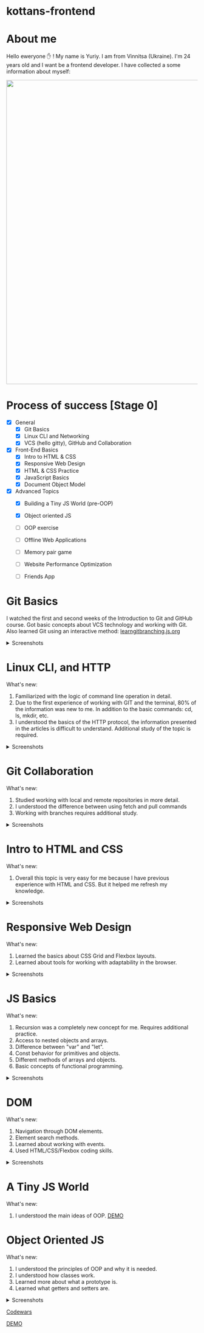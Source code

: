 # kottans-frontend
# About me

Hello eweryone :raised_hand: ! My name is Yuriy. I am from Vinnitsa (Ukraine). I'm 24 years old and I want be a frontend developer.
I have collected a some information about myself:
<p align="center">
<img src="https://user-images.githubusercontent.com/23247356/181048786-250e3fe0-b9d6-4baa-85c0-e13c55dce3d8.jpg" width="800" alig>
</p>

# Process of success [Stage 0]
- [X] General
    - [X] Git Basics
    - [X] Linux CLI and Networking
    - [X] VCS (hello gitty), GitHub and Collaboration
- [X] Front-End Basics  
    - [X] Intro to HTML & CSS
    - [X] Responsive Web Design
    - [X] HTML & CSS Practice
    - [X] JavaScript Basics
    - [X] Document Object Model
- [X] Advanced Topics  
    - [X] Building a Tiny JS World (pre-OOP) 
    - [X] Object oriented JS
    - [ ] OOP exercise
    - [ ] Offline Web Applications
    - [ ] Memory pair game 
    - [ ] Website Performance Optimization 
    - [ ] Friends App


# Git Basics

I watched the first and second weeks of the Introduction to Git and GitHub course. Got basic concepts about VCS technology and working with Git.
Also learned Git using an interactive method: [learngitbranching.js.org](https://learngitbranching.js.org/?locale=uk)

<details><summary>Screenshots</summary>
<p align="center">
<img width="896" alt="Снимок экрана 2022-07-30 в 12 42 09" src="https://user-images.githubusercontent.com/23247356/181904785-fb6a3b7f-55be-4713-a6cf-d1c68f0a2f29.png">
<img width="892" alt="Снимок экрана 2022-07-30 в 12 42 18" src="https://user-images.githubusercontent.com/23247356/181904790-8f639af7-438c-4292-8859-6c04f1ed963b.png">
</p>
</details>

# Linux CLI, and HTTP

What's new:
1.  Familiarized with the logic of command line operation in detail.
2.  Due to the first experience of working with GIT and the terminal, 80% of the information was new to me. In addition to the basic commands: cd, ls, mkdir, etc.
3.  I understood the basics of the HTTP protocol, the information presented in the articles is difficult to understand. Additional study of the topic is required.

<details><summary>Screenshots</summary>
<img width="1254" alt="Снимок экрана 2022-07-30 в 23 35 59" src="https://user-images.githubusercontent.com/23247356/182028196-5f38272e-4255-4830-9cb8-781c102d108b.png">
<img width="1258" alt="Снимок экрана 2022-07-31 в 11 15 07" src="https://user-images.githubusercontent.com/23247356/182028208-350f63bc-552d-4046-b1a6-96f8aadec5ab.png">
<img width="1256" alt="Снимок экрана 2022-07-31 в 11 49 44" src="https://user-images.githubusercontent.com/23247356/182028214-9cb620a6-e3cd-43c7-8974-c78e140c1fdc.png">
<img width="1256" alt="Снимок экрана 2022-07-31 в 12 18 35" src="https://user-images.githubusercontent.com/23247356/182028220-ad0d2690-5258-4659-9d8f-85e75f8439d3.png">
</details>

# Git Collaboration

What's new:
1.  Studied working with local and remote repositories in more detail.
2.  I understood the difference between using fetch and pull commands
3.  Working with branches requires additional study.

<details><summary>Screenshots</summary>
<img width="891" alt="Снимок экрана 2022-07-31 в 23 35 45" src="https://user-images.githubusercontent.com/23247356/182045141-fc9a1e3f-6591-41f3-9a18-221f47b2a89e.png">
<img width="887" alt="Снимок экрана 2022-07-31 в 23 35 51" src="https://user-images.githubusercontent.com/23247356/182045146-172031df-15fe-48f3-a1e5-9dff93bd7a6a.png">
</details>

# Intro to HTML and CSS

What's new:
1.  Overall this topic is very easy for me because I have previous experience with HTML and CSS. But it helped me refresh my knowledge.

<details><summary>Screenshots</summary>
<img width="845" alt="Снимок экрана 2022-08-03 в 23 42 12" src="https://user-images.githubusercontent.com/23247356/182925289-5d015a4e-42e6-4f0d-a556-4b63871ab5d4.png">
<img width="831" alt="Снимок экрана 2022-08-04 в 21 25 27" src="https://user-images.githubusercontent.com/23247356/182925501-4d8f392b-5e86-438b-b76a-cde2f3082cd5.png">
</details>

# Responsive Web Design

What's new:
1.  Learned the basics about CSS Grid and Flexbox layouts.
2.  Learned about tools for working with adaptability in the browser.

<details><summary>Screenshots</summary>
    <img width="681" alt="Снимок экрана 2022-08-06 в 16 24 41" src="https://user-images.githubusercontent.com/23247356/183253019-583a264d-10b6-4032-a8be-e4b57df1aae6.png">
    <img width="691" alt="Снимок экрана 2022-08-05 в 17 51 41" src="https://user-images.githubusercontent.com/23247356/183253051-62ca1471-6875-485b-8b03-b66be8baecf9.png">

</details>

# JS Basics

What's new:
1.  Recursion was a completely new concept for me. Requires additional practice.
2.  Access to nested objects and arrays.
3.  Difference between "var" and "let".
4.  Const behavior for primitives and objects.
5.  Different methods of arrays and objects.
6.  Basic concepts of functional programming.

<details><summary>Screenshots</summary>
<img width="743" alt="Снимок экрана 2022-08-19 в 16 04 09" src="https://user-images.githubusercontent.com/23247356/185624386-70ffa24b-bd80-4a99-a297-cb36a72838d5.png">
<img width="737" alt="Снимок экрана 2022-08-19 в 16 04 58" src="https://user-images.githubusercontent.com/23247356/185624505-34028c6e-b12a-4c84-9acb-ecdc2f53d456.png">
<img width="739" alt="Снимок экрана 2022-08-19 в 16 05 42" src="https://user-images.githubusercontent.com/23247356/185624649-84680093-60f0-49f1-9b59-eff54559312f.png">
<img width="738" alt="Снимок экрана 2022-08-19 в 16 06 21" src="https://user-images.githubusercontent.com/23247356/185624730-fb6d12ce-6e48-49f1-8424-49cf792cc1c7.png">
<img width="744" alt="Снимок экрана 2022-08-19 в 16 07 00" src="https://user-images.githubusercontent.com/23247356/185624822-b6efe27e-9ae0-4cf3-811f-3a0c07e9a07d.png">
<img width="742" alt="Снимок экрана 2022-08-19 в 16 07 25" src="https://user-images.githubusercontent.com/23247356/185624904-626caba2-10d2-456e-a6c0-215247ba1e96.png">
</details>

# DOM

What's new:
1.  Navigation through DOM elements.
2.  Element search methods.
3.  Learned about working with events.
4.  Used HTML/CSS/Flexbox coding skills.

<details><summary>Screenshots</summary>
<img width="741" alt="Снимок экрана 2022-08-22 в 11 59 45" src="https://user-images.githubusercontent.com/23247356/185886854-569eaee2-50bb-4347-8093-abb80051ec15.png">
</details>

# A Tiny JS World
What's new:
1.  I understood the main ideas of OOP.
[DEMO](https://levi123.github.io/a-tiny-JS-world/)

# Object Oriented JS
What's new:
1.  I understood the principles of OOP and why it is needed.
2.  I understood how classes work.
3.  Learned more about what a prototype is.
4.  Learned what getters and setters are.
<details><summary>Screenshots</summary>
<img width="1009" alt="Снимок экрана 2022-08-24 в 15 25 22" src="https://user-images.githubusercontent.com/23247356/186418196-bd3f6c29-92c9-409f-a1ed-e04b58514d1a.png">
</details>

[Codewars](https://www.codewars.com/users/Yuriy%20Kozak)

[DEMO](https://levi123.github.io/frontend-nanodegree-arcade-game/)
